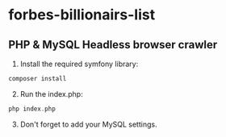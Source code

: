 # forbes-billionairs-list

## PHP & MySQL Headless browser crawler

1. Install the required symfony library:
```php
composer install
```

2. Run the index.php:
```php
php index.php
```

3. Don't forget to add your MySQL settings.
